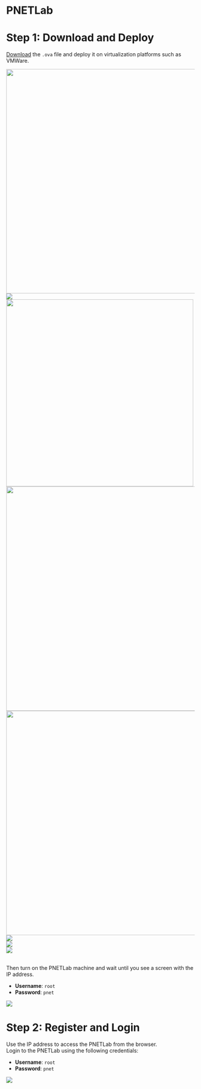 # PNETLab

# Step 1: Download and Deploy
[Download](https://pnetlab.com/pages/download) the `.ova` file and deploy it on virtualization platforms such as VMWare.

<img src="https://github.com/user-attachments/assets/fd5ef2b9-ca5a-4da7-96a4-0c0a52aae15f" length="800" width="600"/>
<br/>
<img src="https://github.com/user-attachments/assets/59843ef2-ce5f-4e95-90d8-d47dcb00b3bd"/>
<br/>
<img src="https://github.com/user-attachments/assets/4fdd2e9e-2021-4ae1-a0f4-941b56dfffd5" length="600" width="500"/>
<br/>
<img src="https://github.com/user-attachments/assets/b1c38994-d404-4428-99ac-f920bfb8a491" length="800" width="600"/>
<br/>
<img src="https://github.com/user-attachments/assets/c6110652-e354-43df-a8df-11719e3eaaa2" length="800" width="600"/>
<br/>
<img src="https://github.com/user-attachments/assets/18018e6d-6956-4d56-8fb3-d278cd399016"/>
<br/>
<img src="https://github.com/user-attachments/assets/37b9aad6-c1a5-4530-bc50-aaa61b3e9687"/>
<br/>
<img src="https://github.com/user-attachments/assets/90ecad24-e0f3-4f2b-9949-859342ff1a0e"/>
<br/><br/>

Then turn on the PNETLab machine and wait until you see a screen with the IP address. 
- **Username**: `root`
- **Password**: `pnet`

<img src="https://github.com/user-attachments/assets/e04b459f-2aba-494a-9d84-40ae32ce7610"/>

# Step 2: Register and Login
Use the IP address to access the PNETLab from the browser.  
Login to the PNETLab using the following credentials:
- **Username**: `root`
- **Password**: `pnet`

<img src="https://github.com/user-attachments/assets/c1f83889-2cc9-4b9e-bc8c-66cd8696204f"/>

